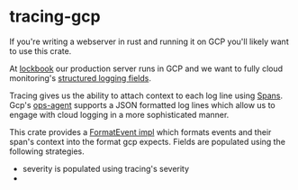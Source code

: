 # tracing-gcp

If you're writing a webserver in rust and running it on GCP you'll likely want to use this crate.

At [lockbook](https://lockbook.net) our production server runs in GCP and we want to fully cloud monitoring's [structured logging fields](https://cloud.google.com/logging/docs/structured-logging#structured_logging_special_fields).

Tracing gives us the ability to attach context to each log line using [Spans](https://docs.rs/tracing/latest/tracing/#spans). Gcp's [ops-agent](https://cloud.google.com/logging/docs/agent/ops-agent/configuration#logging-processor-parse-json) supports a JSON formatted log lines which allow us to engage with cloud logging in a more sophisticated manner.

This crate provides a [FormatEvent impl](https://docs.rs/tracing-subscriber/0.3.18/tracing_subscriber/fmt/trait.FormatEvent.html) which formats events and their span's context into the format gcp expects. Fields are populated using the following strategies.

- severity is populated using tracing's severity
- 
